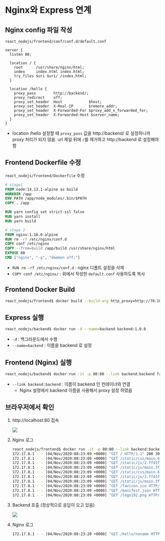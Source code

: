 # Nginx와 Express 연계



## Nginx config 파일 작성

`react_nodejs/frontend/conf/conf.d/default.conf`

```
server {
  listen 80;

  location / {
    root      /usr/share/nginx/html;
    index     index.html index.html;
    try_files $uri $uri/ /index.html;
  }

  location /hello {
    proxy_pass        http://backend/;
    proxy_redirect    off;
    proxy_set_header  Host            $host;
    proxy_set_header  X-Real-IP       $remote_addr;
    proxy_set_header  X-Forwarded-For $proxy_add_x_forwarded_for;
    proxy_set_header  X-Forwarded-Host $server_name;
  }
}
```

- location /hello 설정할 때 `proxy_pass` 값을 http://backend/ 로 설정하니까 proxy 처리가 되지 않음. url 제일 뒤에 `/`를 제거하고 http://backend 로 설정해야 함



## Frontend Dockerfile 수정

`react_nodejs/frontend/Dockerfile` 수정

```dockerfile
# stage1
FROM node:14.13.1-alpine as build
WORKDIR /app
ENV PATH /app/node_modules/.bin/$PATH
COPY . /app

RUN yarn config set strict-ssl false
RUN yarn install
RUN yarn build

# stage 2
FROM nginx:1.16.0-alpine
RUN rm -rf /etc/nginx/conf.d
COPY conf /etc/nginx
COPY --from=build /app/build /usr/share/nginx/html
EXPOSE 80
CMD ["nginx", "-g", "daemon off;"]

```

- `RUN rm -rf /etc/nginx/conf.d` : nginx 디폴트 설정을 삭제
- `COPY conf /etc/nginx/` : 위에서 작성한 `default.conf` 사용하도록 복사



## Frontend Docker Build

```bash
react_nodejs/frontend$ docker build --build-arg http_proxy=http://70.10.15.10:8080 --build-arg https_proxy=http://70.10.15.10:8080 -t frontend:2.0.0 .
```



## Express 실행

```bash
react_nodejs/backend$ docker run -d --name=backend backend:1.0.0
```

- `-d` : 백그라운드에서 수행
- `--name=backend` : 이름을 backend 로 설정



## Frontend (Nginx) 실행

```bash
react_nodejs/backend$ docker run -it -p 80:80 --link backend:backend frontend:2.0.0
```

- `--link backend:backend` : 이름이 backend 인 컨테이너와 연결
  - Nginx 설정에서 backend 이름을 사용해서 proxy 설정 하였음



## 브라우저에서 확인

1. http://localhost:80 접속

   ![](D:\study\docker&k8s\실습\image\react_nodejs1.PNG)



2. Nginx 로그

   ```bash
   react_nodejs/frontend$ docker run -it -p 80:80 --link backend:backend frontend:2.0.0
   172.17.0.1 - - [04/Nov/2020:08:23:09 +0000] "GET / HTTP/1.1" 200 3018 "-" "Mozilla/5.0 (Windows NT 10.0; Win64; x64) AppleWebKit/537.36 (KHTML, like Gecko) Chrome/86.0.4240.111 Safari/537.36" "-"
   172.17.0.1 - - [04/Nov/2020:08:23:09 +0000] "GET /static/css/main.6dea0f05.chunk.css HTTP/1.1" 200 362 "http://localhost/" "Mozilla/5.0 (Windows NT 10.0; Win64; x64) AppleWebKit/537.36 (KHTML, like Gecko) Chrome/86.0.4240.111 Safari/537.36" "-"
   172.17.0.1 - - [04/Nov/2020:08:23:09 +0000] "GET /static/js/2.ffd1fd38.chunk.js HTTP/1.1" 200 154494 "http://localhost/" "Mozilla/5.0 (Windows NT 10.0; Win64; x64) AppleWebKit/537.36 (KHTML, like Gecko) Chrome/86.0.4240.111 Safari/537.36" "-"
   172.17.0.1 - - [04/Nov/2020:08:23:09 +0000] "GET /static/js/main.3f6b8656.chunk.js HTTP/1.1" 200 1230 "http://localhost/" "Mozilla/5.0 (Windows NT 10.0; Win64; x64) AppleWebKit/537.36 (KHTML, like Gecko) Chrome/86.0.4240.111 Safari/537.36" "-"
   172.17.0.1 - - [04/Nov/2020:08:23:09 +0000] "GET /static/css/main.6dea0f05.chunk.css.map HTTP/1.1" 200 575 "-" "Mozilla/5.0 (Windows NT 10.0; Win64; x64) AppleWebKit/537.36 (KHTML, like Gecko) Chrome/86.0.4240.111 Safari/537.36" "-"
   172.17.0.1 - - [04/Nov/2020:08:23:09 +0000] "GET /static/js/2.ffd1fd38.chunk.js.map HTTP/1.1" 200 437821 "-" "Mozilla/5.0 (Windows NT 10.0; Win64; x64) AppleWebKit/537.36 (KHTML, like Gecko) Chrome/86.0.4240.111 Safari/537.36" "-"
   172.17.0.1 - - [04/Nov/2020:08:23:09 +0000] "GET /static/js/main.3f6b8656.chunk.js.map HTTP/1.1" 200 2913 "-" "Mozilla/5.0 (Windows NT 10.0; Win64; x64) AppleWebKit/537.36 (KHTML, like Gecko) Chrome/86.0.4240.111 Safari/537.36" "-"
   172.17.0.1 - - [04/Nov/2020:08:23:09 +0000] "GET /favicon.ico HTTP/1.1" 200 3870 "http://localhost/" "Mozilla/5.0 (Windows NT 10.0; Win64; x64) AppleWebKit/537.36 (KHTML, like Gecko) Chrome/86.0.4240.111 Safari/537.36" "-"
   172.17.0.1 - - [04/Nov/2020:08:23:09 +0000] "GET /manifest.json HTTP/1.1" 200 492 "http://localhost/" "Mozilla/5.0 (Windows NT 10.0; Win64; x64) AppleWebKit/537.36 (KHTML, like Gecko) Chrome/86.0.4240.111 Safari/537.36" "-"
   172.17.0.1 - - [04/Nov/2020:08:23:09 +0000] "GET /logo192.png HTTP/1.1" 200 5347 "http://localhost/" "Mozilla/5.0 (Windows NT 10.0; Win64; x64) AppleWebKit/537.36 (KHTML, like Gecko) Chrome/86.0.4240.111 Safari/537.36" "-"
   ```



3. Backend 호출 (정상적으로 응답이 오고 있음)

   ![](D:\study\docker&k8s\실습\image\react_nodejs2.PNG)



4. Nginx 로그

   ```bash
   172.17.0.1 - - [04/Nov/2020:08:23:20 +0000] "GET /hello/noname HTTP/1.1" 200 18 "http://localhost/" "Mozilla/5.0 (Windows NT 10.0; Win64; x64) AppleWebKit/537.36 (KHTML, like Gecko) Chrome/86.0.4240.111 Safari/537.36" "-" 
   ```

   